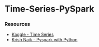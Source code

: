 # Time-Series-PySpark

### Resources
- [Kaggle - Time Series](https://www.kaggle.com/learn/time-series)
- [Krish Naik - Pyspark with Python](https://www.youtube.com/playlist?list=PLZoTAELRMXVNjiiawhzZ0afHcPvC8jpcg)
